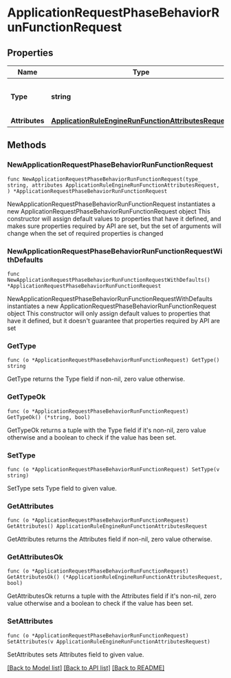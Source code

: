 # ApplicationRequestPhaseBehaviorRunFunctionRequest

## Properties

Name | Type | Description | Notes
------------ | ------------- | ------------- | -------------
**Type** | **string** | * &#x60;run_function&#x60; - run_function | 
**Attributes** | [**ApplicationRuleEngineRunFunctionAttributesRequest**](ApplicationRuleEngineRunFunctionAttributesRequest.md) |  | 

## Methods

### NewApplicationRequestPhaseBehaviorRunFunctionRequest

`func NewApplicationRequestPhaseBehaviorRunFunctionRequest(type_ string, attributes ApplicationRuleEngineRunFunctionAttributesRequest, ) *ApplicationRequestPhaseBehaviorRunFunctionRequest`

NewApplicationRequestPhaseBehaviorRunFunctionRequest instantiates a new ApplicationRequestPhaseBehaviorRunFunctionRequest object
This constructor will assign default values to properties that have it defined,
and makes sure properties required by API are set, but the set of arguments
will change when the set of required properties is changed

### NewApplicationRequestPhaseBehaviorRunFunctionRequestWithDefaults

`func NewApplicationRequestPhaseBehaviorRunFunctionRequestWithDefaults() *ApplicationRequestPhaseBehaviorRunFunctionRequest`

NewApplicationRequestPhaseBehaviorRunFunctionRequestWithDefaults instantiates a new ApplicationRequestPhaseBehaviorRunFunctionRequest object
This constructor will only assign default values to properties that have it defined,
but it doesn't guarantee that properties required by API are set

### GetType

`func (o *ApplicationRequestPhaseBehaviorRunFunctionRequest) GetType() string`

GetType returns the Type field if non-nil, zero value otherwise.

### GetTypeOk

`func (o *ApplicationRequestPhaseBehaviorRunFunctionRequest) GetTypeOk() (*string, bool)`

GetTypeOk returns a tuple with the Type field if it's non-nil, zero value otherwise
and a boolean to check if the value has been set.

### SetType

`func (o *ApplicationRequestPhaseBehaviorRunFunctionRequest) SetType(v string)`

SetType sets Type field to given value.


### GetAttributes

`func (o *ApplicationRequestPhaseBehaviorRunFunctionRequest) GetAttributes() ApplicationRuleEngineRunFunctionAttributesRequest`

GetAttributes returns the Attributes field if non-nil, zero value otherwise.

### GetAttributesOk

`func (o *ApplicationRequestPhaseBehaviorRunFunctionRequest) GetAttributesOk() (*ApplicationRuleEngineRunFunctionAttributesRequest, bool)`

GetAttributesOk returns a tuple with the Attributes field if it's non-nil, zero value otherwise
and a boolean to check if the value has been set.

### SetAttributes

`func (o *ApplicationRequestPhaseBehaviorRunFunctionRequest) SetAttributes(v ApplicationRuleEngineRunFunctionAttributesRequest)`

SetAttributes sets Attributes field to given value.



[[Back to Model list]](../README.md#documentation-for-models) [[Back to API list]](../README.md#documentation-for-api-endpoints) [[Back to README]](../README.md)


